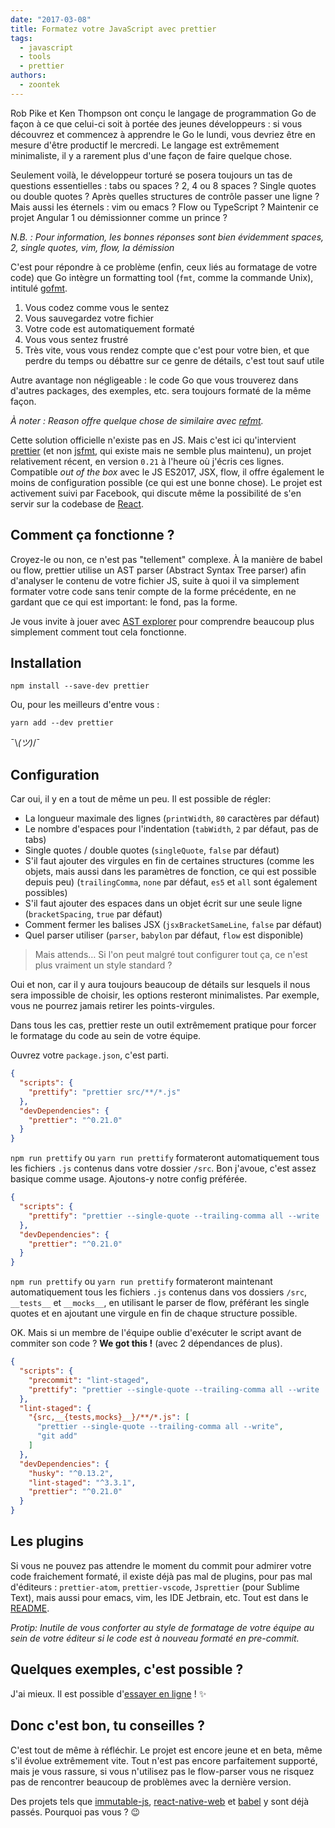 ```yaml
---
date: "2017-03-08"
title: Formatez votre JavaScript avec prettier
tags:
  - javascript
  - tools
  - prettier
authors:
  - zoontek
---
```


Rob Pike et Ken Thompson ont conçu le langage de programmation Go de façon à ce que celui-ci soit à portée des jeunes développeurs : si vous découvrez et commencez à apprendre le Go le lundi, vous devriez être en mesure d'être productif le mercredi. Le langage est extrêmement minimaliste, il y a rarement plus d'une façon de faire quelque chose.

Seulement voilà, le développeur torturé se posera toujours un tas de questions essentielles : tabs ou spaces ? 2, 4 ou 8 spaces ? Single quotes ou double quotes ? Après quelles structures de contrôle passer une ligne ? Mais aussi les éternels : vim ou emacs ? Flow ou TypeScript ? Maintenir ce projet Angular 1 ou démissionner comme un prince ?

*N.B. : Pour information, les bonnes réponses sont bien évidemment spaces, 2, single quotes, vim, flow, la démission*

C'est pour répondre à ce problème (enfin, ceux liés au formatage de votre code) que Go intègre un formatting tool (`fmt`, comme la commande Unix), intitulé [gofmt](https://golang.org/cmd/gofmt/). 

1) Vous codez comme vous le sentez  
2) Vous sauvegardez votre fichier  
3) Votre code est automatiquement formaté  
4) Vous vous sentez frustré  
5) Très vite, vous vous rendez compte que c'est pour votre bien, et que perdre du temps ou débattre sur ce genre de détails, c'est tout sauf utile

Autre avantage non négligeable : le code Go que vous trouverez dans d'autres packages, des exemples, etc. sera toujours formaté de la même façon.

*À noter : Reason offre quelque chose de similaire avec [refmt](https://facebook.github.io/reason/tools.html).*

Cette solution officielle n'existe pas en JS. Mais c'est ici qu'intervient [prettier](https://github.com/prettier/prettier) (et non [jsfmt](https://www.npmjs.com/package/jsfmt), qui existe mais ne semble plus maintenu), un projet relativement récent, en version `0.21` à l'heure où j'écris ces lignes. Compatible *out of the box* avec le JS ES2017, JSX, flow, il offre également le moins de configuration possible (ce qui est une bonne chose). Le projet est activement suivi par Facebook, qui discute même la possibilité de s'en servir sur la codebase de [React](https://github.com/facebook/react/pull/9101).

## Comment ça fonctionne ?

Croyez-le ou non, ce n'est pas "tellement" complexe. À la manière de babel ou flow, prettier utilise un AST parser (Abstract Syntax Tree parser) afin d'analyser le contenu de votre fichier JS, suite à quoi il va simplement formater votre code sans tenir compte de la forme précédente, en ne gardant que ce qui est important: le fond, pas la forme.

Je vous invite à jouer avec [AST explorer](https://astexplorer.net/) pour comprendre beaucoup plus simplement comment tout cela fonctionne.

## Installation

```console
npm install --save-dev prettier
```

Ou, pour les meilleurs d'entre vous :

```console
yarn add --dev prettier
```

¯\\_(ツ)_/¯

## Configuration

Car oui, il y en a tout de même un peu. Il est possible de régler:

- La longueur maximale des lignes (`printWidth`, `80` caractères par défaut)
- Le nombre d'espaces pour l'indentation (`tabWidth`, `2` par défaut, pas de tabs)
- Single quotes / double quotes (`singleQuote`, `false` par défaut)
- S'il faut ajouter des virgules en fin de certaines structures (comme les objets, mais aussi dans les paramètres de fonction, ce qui est possible depuis peu) (`trailingComma`, `none` par défaut, `es5` et `all` sont également possibles)
- S'il faut ajouter des espaces dans un objet écrit sur une seule ligne (`bracketSpacing`, `true` par défaut)
- Comment fermer les balises JSX (`jsxBracketSameLine`, `false` par défaut)
- Quel parser utiliser (`parser`, `babylon` par défaut, `flow` est disponible)

> Mais attends… Si l'on peut malgré tout configurer tout ça, ce n'est plus vraiment un style standard ?

Oui et non, car il y aura toujours beaucoup de détails sur lesquels il nous sera impossible de choisir, les options resteront minimalistes. Par exemple, vous ne pourrez jamais retirer les points-virgules.

Dans tous les cas, prettier reste un outil extrêmement pratique pour forcer le formatage du code au sein de votre équipe.

Ouvrez votre `package.json`, c'est parti.

```json
{
  "scripts": {
    "prettify": "prettier src/**/*.js"
  },
  "devDependencies": {
    "prettier": "^0.21.0"
  }
}
```

`npm run prettify` ou `yarn run prettify` formateront automatiquement tous les fichiers `.js` contenus dans votre dossier `/src`.
Bon j'avoue, c'est assez basique comme usage. Ajoutons-y notre config préférée.

```json
{
  "scripts": {
    "prettify": "prettier --single-quote --trailing-comma all --write '{src,__{tests,mocks}__}/**/*.js'"
  },
  "devDependencies": {
    "prettier": "^0.21.0"
  }
}
```

`npm run prettify` ou `yarn run prettify` formateront maintenant automatiquement tous les fichiers `.js` contenus dans vos dossiers `/src`, `__tests__` et `__mocks__`, en utilisant le parser de flow, préférant les single quotes et en ajoutant une virgule en fin de chaque structure possible.

OK. Mais si un membre de l'équipe oublie d'exécuter le script avant de commiter son code ?
**We got this !** (avec 2 dépendances de plus).

```json
{
  "scripts": {
    "precommit": "lint-staged",
    "prettify": "prettier --single-quote --trailing-comma all --write '{src,__{tests,mocks}__}/**/*.js'"
  },
  "lint-staged": {
    "{src,__{tests,mocks}__}/**/*.js": [
      "prettier --single-quote --trailing-comma all --write",
      "git add"
    ]
  },
  "devDependencies": {
    "husky": "^0.13.2",
    "lint-staged": "^3.3.1",
    "prettier": "^0.21.0"
  }
}
```

## Les plugins

Si vous ne pouvez pas attendre le moment du commit pour admirer votre code fraichement formaté, il existe déjà pas mal de plugins, pour pas mal d'éditeurs : `prettier-atom`, `prettier-vscode`, `Jsprettier` (pour Sublime Text), mais aussi pour emacs, vim, les IDE Jetbrain, etc. Tout est dans le [README](https://github.com/prettier/prettier/blob/master/README.md).

*Protip: Inutile de vous conforter au style de formatage de votre équipe au sein de votre éditeur si le code est à nouveau formaté en pre-commit.*

## Quelques exemples, c'est possible ?

J'ai mieux. Il est possible d'[essayer en ligne](https://prettier.github.io/prettier) ! ✨

## Donc c'est bon, tu conseilles ?

C'est tout de même à réfléchir. Le projet est encore jeune et en beta, même s'il évolue extrêmement vite. Tout n'est pas encore parfaitement supporté, mais je vous rassure, si vous n'utilisez pas le flow-parser vous ne risquez pas de rencontrer beaucoup de problèmes avec la dernière version.

Des projets tels que [immutable-js](https://github.com/facebook/immutable-js/commit/9bcc8b54a17c3bbc94d70864121784bc91011e8f), [react-native-web](https://github.com/necolas/react-native-web/commit/a2f25a46c495ca53a75e728cfb14dbdf67cdb342) et [babel](https://github.com/babel/babel/commit/bdbe2cfbc5ab5ba6f528b7ee3e4bf5ed940a47af) y sont déjà passés. Pourquoi pas vous ? 😉

